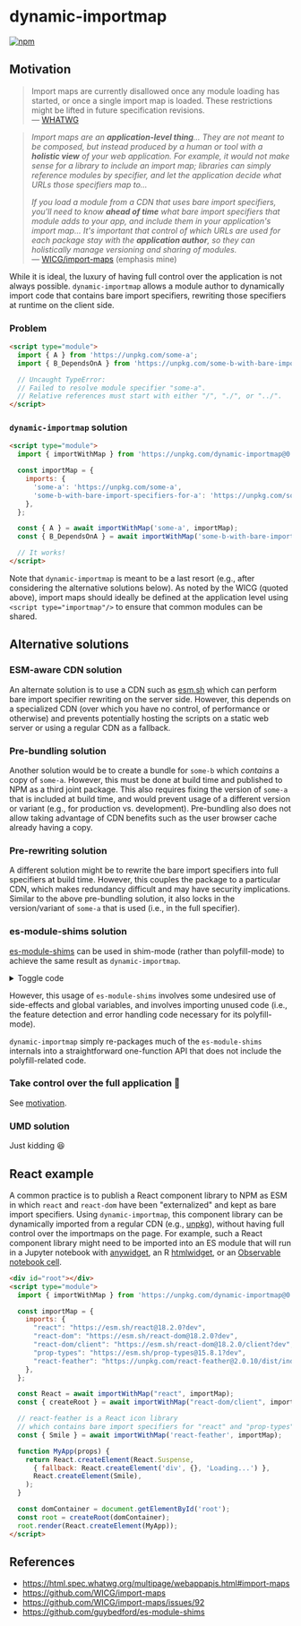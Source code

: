 # dynamic-importmap

[![npm](https://img.shields.io/npm/v/dynamic-importmap)](https://www.npmjs.com/package/dynamic-importmap)

## Motivation

> Import maps are currently disallowed once any module loading has started, or once a single import map is loaded.
> These restrictions might be lifted in future specification revisions.<br/>
> &mdash; [WHATWG](https://html.spec.whatwg.org/multipage/webappapis.html#import-maps)


> *Import maps are an __application-level thing__... They are not meant to be composed, but instead produced by a human or tool with a __holistic view__ of your web application. For example, it would not make sense for a library to include an import map; libraries can simply reference modules by specifier, and let the application decide what URLs those specifiers map to...*
> 
> *If you load a module from a CDN that uses bare import specifiers, you'll need to know __ahead of time__ what bare import specifiers that module adds to your app, and include them in your application's import map... It's important that control of which URLs are used for each package stay with the __application author__, so they can holistically manage versioning and sharing of modules.*<br/>
> &mdash; [WICG/import-maps](https://github.com/WICG/import-maps#scope) (emphasis mine)


While it is ideal, the luxury of having full control over the application is not always possible.
`dynamic-importmap` allows a module author to dynamically import code that contains bare import specifiers, rewriting those specifiers at runtime on the client side.

### Problem

```html
<script type="module">
  import { A } from 'https://unpkg.com/some-a';
  import { B_DependsOnA } from 'https://unpkg.com/some-b-with-bare-import-specifiers-for-a';

  // Uncaught TypeError:
  // Failed to resolve module specifier "some-a".
  // Relative references must start with either "/", "./", or "../".
</script>
```

### `dynamic-importmap` solution

```html
<script type="module">
  import { importWithMap } from 'https://unpkg.com/dynamic-importmap@0.0.1';

  const importMap = {
    imports: {
      'some-a': 'https://unpkg.com/some-a',
      'some-b-with-bare-import-specifiers-for-a': 'https://unpkg.com/some-b-with-bare-import-specifiers-for-a',
    },
  };

  const { A } = await importWithMap('some-a', importMap);
  const { B_DependsOnA } = await importWithMap('some-b-with-bare-import-specifiers-for-a', importMap);

  // It works!
</script>
```

Note that `dynamic-importmap` is meant to be a last resort (e.g., after considering the alternative solutions below).
As noted by the WICG (quoted above), import maps should ideally be defined at the application level using `<script type="importmap"/>` to ensure that common modules can be shared.

## Alternative solutions

### ESM-aware CDN solution

An alternate solution is to use a CDN such as [esm.sh](https://esm.sh/) which can perform bare import specifier rewriting on the server side.
However, this depends on a specialized CDN (over which you have no control, of performance or otherwise) and prevents potentially hosting the scripts on a static web server or using a regular CDN as a fallback.


### Pre-bundling solution

Another solution would be to create a bundle for `some-b` which _contains_ a copy of `some-a`.
However, this must be done at build time and published to NPM as a third joint package.
This also requires fixing the version of `some-a` that is included at build time, and would prevent usage of a different version or variant (e.g., for production vs. development).
Pre-bundling also does not allow taking advantage of CDN benefits such as the user browser cache already having a copy.

### Pre-rewriting solution

A different solution might be to rewrite the bare import specifiers into full specifiers at build time.
However, this couples the package to a particular CDN, which makes redundancy difficult and may have security implications.
Similar to the above pre-bundling solution, it also locks in the version/variant of `some-a` that is used (i.e., in the full specifier).

### es-module-shims solution

[es-module-shims](https://github.com/guybedford/es-module-shims) can be used in shim-mode (rather than polyfill-mode) to achieve the same result as `dynamic-importmap`.

<details>
<summary>Toggle code</summary>

```js
window.esmsInitOptions = {
  shimMode: true,
  mapOverrides: true,
};

const script = Object.assign(document.createElement('script'), {
  type: 'importmap-shim',
  innerHTML: JSON.stringify({
    imports: {
      'some-a': 'https://unpkg.com/some-a',
      'some-b-with-bare-import-specifiers-for-a': 'https://unpkg.com/some-b-with-bare-import-specifiers-for-a',
    }
  }),
});

document.body.appendChild(script);

await import('https://ga.jspm.io/npm:es-module-shims@1.6.1/dist/es-module-shims.js');

const { A } = await importShim('some-a');
const { B_DependsOnA } = await importShim('some-b-with-bare-import-specifiers-for-a');
```

</details>

However, this usage of `es-module-shims` involves some undesired use of side-effects and global variables, and involves importing unused code (i.e., the feature detection and error handling code necessary for its polyfill-mode).

`dynamic-importmap` simply re-packages much of the `es-module-shims` internals into a straightforward one-function API that does not include the polyfill-related code.

### Take control over the full application 💪

See [motivation](#motivation).

### UMD solution

Just kidding :laughing:


## React example

A common practice is to publish a React component library to NPM as ESM in which `react` and `react-dom` have been "externalized" and kept as bare import specifiers.
Using `dynamic-importmap`, this component library can be dynamically imported from a regular CDN (e.g., [unpkg](https://unpkg.com/)), without having full control over the importmaps on the page.
For example, such a React component library might need to be imported into an ES module that will run in a Jupyter notebook with [anywidget](https://github.com/manzt/anywidget), an R [htmlwidget](https://www.htmlwidgets.org/develop_intro.html#javascript-binding), or an [Observable notebook cell](https://observablehq.com/@keller-mark/dynamic-importmap-demo).

```html
<div id="root"></div>
<script type="module">
  import { importWithMap } from 'https://unpkg.com/dynamic-importmap@0.0.1';

  const importMap = {
    imports: {
      "react": "https://esm.sh/react@18.2.0?dev",
      "react-dom": "https://esm.sh/react-dom@18.2.0?dev",
      "react-dom/client": "https://esm.sh/react-dom@18.2.0/client?dev",
      "prop-types": "https://esm.sh/prop-types@15.8.1?dev",
      "react-feather": "https://unpkg.com/react-feather@2.0.10/dist/index.js"
    },
  };

  const React = await importWithMap("react", importMap);
  const { createRoot } = await importWithMap("react-dom/client", importMap);

  // react-feather is a React icon library
  // which contains bare import specifiers for "react" and "prop-types"
  const { Smile } = await importWithMap('react-feather', importMap);

  function MyApp(props) {
    return React.createElement(React.Suspense,
      { fallback: React.createElement('div', {}, 'Loading...') },
      React.createElement(Smile),
    );
  }

  const domContainer = document.getElementById('root');
  const root = createRoot(domContainer);
  root.render(React.createElement(MyApp));
</script>
```

## References

- https://html.spec.whatwg.org/multipage/webappapis.html#import-maps
- https://github.com/WICG/import-maps
- https://github.com/WICG/import-maps/issues/92
- https://github.com/guybedford/es-module-shims
